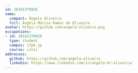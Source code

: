 ```yaml
---
id: 20181370028
name:
  compact: Ângela Oliveira
  full: Ângela Márcia Ramos de Oliveira
avatar: https://github.com/angela-oliveira.png
occupations:
- id: 20181370028
  type: student
  campus: ifpb-jp
  course: cstsi
addresses:
  github: https://github.com/angela-oliveira
  linkedin: https://www.linkedin.com/in/angela-mr-oliveira/
---
```

